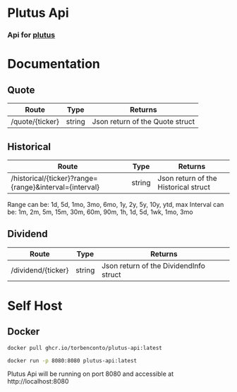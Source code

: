 # Plutus Api
### Api for [plutus](https://github.com/torbenconto/plutus)

# Documentation
## Quote
| Route           | Type   | Returns                                                                                                 |
|-----------------|--------|---------------------------------------------------------------------------------------------------------|
| /quote/{ticker} | string | Json return of the Quote struct |

## Historical
| Route                                                  | Type | Returns                                                                                                                |
|--------------------------------------------------------| --- |------------------------------------------------------------------------------------------------------------------------|
| /historical/{ticker}?range={range}&interval={interval} | string | Json return of the Historical struct |
Range can be: 1d, 5d, 1mo, 3mo, 6mo, 1y, 2y, 5y, 10y, ytd, max
Interval can be: 1m, 2m, 5m, 15m, 30m, 60m, 90m, 1h, 1d, 5d, 1wk, 1mo, 3mo

## Dividend
| Route                                                | Type | Returns                                                                                                           |
|------------------------------------------------------| --- |-------------------------------------------------------------------------------------------------------------------|
| /dividend/{ticker} | string | Json return of the DividendInfo struct |


# Self Host
## Docker
```bash
docker pull ghcr.io/torbenconto/plutus-api:latest
```
```bash
docker run -p 8080:8080 plutus-api:latest
```

Plutus Api will be running on port 8080 and accessible at http://localhost:8080
